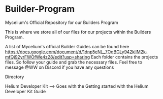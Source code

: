 # Builder-Program
Mycelium's Official Repository for our Builders Program

This is where we store all of our files for our projects within the Builders Program. 

A list of Mycelium's official Builder Guides can be found here https://docs.google.com/document/d/1dnp5eNL_7OqBGLy942klIM2k-mfQj92yrFWOfWe4z28/edit?usp=sharing
Each folder contains the projects files. So follow your guide and grab the necessary files. Feel free to message @WW on Discord if you have any questions


Directory

Helium Developer Kit --> Goes with the Getting started with the Helium Developer Kit Guide 
